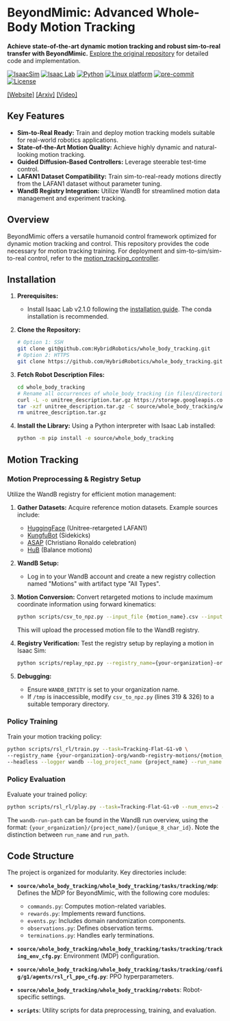# BeyondMimic: Advanced Whole-Body Motion Tracking

**Achieve state-of-the-art dynamic motion tracking and robust sim-to-real transfer with BeyondMimic.** 
[Explore the original repository](https://github.com/HybridRobotics/whole_body_tracking) for detailed code and implementation.

[![IsaacSim](https://img.shields.io/badge/IsaacSim-4.5.0-silver.svg)](https://docs.omniverse.nvidia.com/isaacsim/latest/overview.html)
[![Isaac Lab](https://img.shields.io/badge/IsaacLab-2.1.0-silver)](https://isaac-sim.github.io/IsaacLab)
[![Python](https://img.shields.io/badge/python-3.10-blue.svg)](https://docs.python.org/3/whatsnew/3.10.html)
[![Linux platform](https://img.shields.io/badge/platform-linux--64-orange.svg)](https://releases.ubuntu.com/20.04/)
[![pre-commit](https://img.shields.io/badge/pre--commit-enabled-brightgreen?logo=pre-commit&logoColor=white)](https://pre-commit.com/)
[![License](https://img.shields.io/badge/license-MIT-yellow.svg)](https://opensource.org/license/mit)

[[Website]](https://beyondmimic.github.io/)
[[Arxiv]](https://arxiv.org/abs/2508.08241)
[[Video]](https://youtu.be/RS_MtKVIAzY)

## Key Features

*   **Sim-to-Real Ready:** Train and deploy motion tracking models suitable for real-world robotics applications.
*   **State-of-the-Art Motion Quality:** Achieve highly dynamic and natural-looking motion tracking.
*   **Guided Diffusion-Based Controllers:** Leverage steerable test-time control.
*   **LAFAN1 Dataset Compatibility:** Train sim-to-real-ready motions directly from the LAFAN1 dataset without parameter tuning.
*   **WandB Registry Integration:** Utilize WandB for streamlined motion data management and experiment tracking.

## Overview

BeyondMimic offers a versatile humanoid control framework optimized for dynamic motion tracking and control. This repository provides the code necessary for motion tracking training. For deployment and sim-to-sim/sim-to-real control, refer to the [motion_tracking_controller](https://github.com/HybridRobotics/motion_tracking_controller).

## Installation

1.  **Prerequisites:**
    *   Install Isaac Lab v2.1.0 following the [installation guide](https://isaac-sim.github.io/IsaacLab/main/source/setup/installation/index.html).  The conda installation is recommended.
2.  **Clone the Repository:**

    ```bash
    # Option 1: SSH
    git clone git@github.com:HybridRobotics/whole_body_tracking.git
    # Option 2: HTTPS
    git clone https://github.com/HybridRobotics/whole_body_tracking.git
    ```

3.  **Fetch Robot Description Files:**

    ```bash
    cd whole_body_tracking
    # Rename all occurrences of whole_body_tracking (in files/directories) to your_fancy_extension_name
    curl -L -o unitree_description.tar.gz https://storage.googleapis.com/qiayuanl_robot_descriptions/unitree_description.tar.gz && \
    tar -xzf unitree_description.tar.gz -C source/whole_body_tracking/whole_body_tracking/assets/ && \
    rm unitree_description.tar.gz
    ```

4.  **Install the Library:**  Using a Python interpreter with Isaac Lab installed:

    ```bash
    python -m pip install -e source/whole_body_tracking
    ```

## Motion Tracking

### Motion Preprocessing & Registry Setup

Utilize the WandB registry for efficient motion management:

1.  **Gather Datasets:** Acquire reference motion datasets.  Example sources include:
    *   [HuggingFace](https://huggingface.co/datasets/lvhaidong/LAFAN1_Retargeting_Dataset) (Unitree-retargeted LAFAN1)
    *   [KungfuBot](https://kungfu-bot.github.io/) (Sidekicks)
    *   [ASAP](https://github.com/LeCAR-Lab/ASAP) (Christiano Ronaldo celebration)
    *   [HuB](https://hub-robot.github.io/) (Balance motions)

2.  **WandB Setup:**
    *   Log in to your WandB account and create a new registry collection named "Motions" with artifact type "All Types".
3.  **Motion Conversion:** Convert retargeted motions to include maximum coordinate information using forward kinematics:

    ```bash
    python scripts/csv_to_npz.py --input_file {motion_name}.csv --input_fps 30 --output_name {motion_name} --headless
    ```
    This will upload the processed motion file to the WandB registry.
4.  **Registry Verification:** Test the registry setup by replaying a motion in Isaac Sim:

    ```bash
    python scripts/replay_npz.py --registry_name={your-organization}-org/wandb-registry-motions/{motion_name}
    ```
5.  **Debugging:**
    *   Ensure `WANDB_ENTITY` is set to your organization name.
    *   If `/tmp` is inaccessible, modify `csv_to_npz.py` (lines 319 & 326) to a suitable temporary directory.

### Policy Training

Train your motion tracking policy:

```bash
python scripts/rsl_rl/train.py --task=Tracking-Flat-G1-v0 \
--registry_name {your-organization}-org/wandb-registry-motions/{motion_name} \
--headless --logger wandb --log_project_name {project_name} --run_name {run_name}
```

### Policy Evaluation

Evaluate your trained policy:

```bash
python scripts/rsl_rl/play.py --task=Tracking-Flat-G1-v0 --num_envs=2 --wandb_path={wandb-run-path}
```
The `wandb-run-path` can be found in the WandB run overview, using the format:  `{your_organization}/{project_name}/{unique_8_char_id}`.  Note the distinction between `run_name` and `run_path`.

## Code Structure

The project is organized for modularity.  Key directories include:

*   **`source/whole_body_tracking/whole_body_tracking/tasks/tracking/mdp`**:  Defines the MDP for BeyondMimic, with the following core modules:
    *   `commands.py`:  Computes motion-related variables.
    *   `rewards.py`: Implements reward functions.
    *   `events.py`: Includes domain randomization components.
    *   `observations.py`:  Defines observation terms.
    *   `terminations.py`:  Handles early terminations.

*   **`source/whole_body_tracking/whole_body_tracking/tasks/tracking/tracking_env_cfg.py`**: Environment (MDP) configuration.

*   **`source/whole_body_tracking/whole_body_tracking/tasks/tracking/config/g1/agents/rsl_rl_ppo_cfg.py`**: PPO hyperparameters.

*   **`source/whole_body_tracking/whole_body_tracking/robots`**: Robot-specific settings.

*   **`scripts`**: Utility scripts for data preprocessing, training, and evaluation.